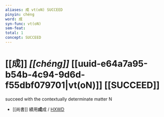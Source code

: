 ```yaml
---
aliases: 成 vt(oN) SUCCEED
pinyin: chéng
word: 成
syn-func: vt(oN)
sem-feat: 
total: 1
concept: SUCCEED 
---
```

# [[成]] *[[chéng]]*  [[uuid-e64a7a95-b54b-4c94-9d6d-f55dbf079701|vt(oN)]] [[SUCCEED]]
succeed with the contextually determinate matter N
 - [[尚書]] 績用**成**成 / [HXWD](https://hxwd.org/textview.html?location=KR1b0001_tls_001-2a.93)